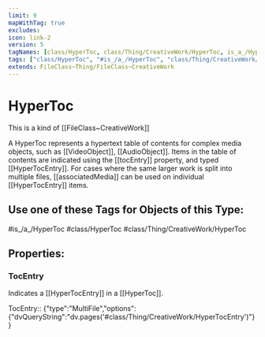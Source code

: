 ```yaml
---
limit: 9
mapWithTag: true
excludes:
icon: link-2
version: 5
tagNames: [class/HyperToc, class/Thing/CreativeWork/HyperToc, is_a_/HyperToc, schema-org/HyperToc]
tags: ["class/HyperToc", "#is_/a_/HyperToc", "class/Thing/CreativeWork/HyperToc"]
extends: FileClass~Thing/FileClass~CreativeWork
---
```


# HyperToc
This is a kind of [[FileClass~CreativeWork]]

A HyperToc represents a hypertext table of contents for complex media objects, such as [[VideoObject]], [[AudioObject]]. Items in the table of contents are indicated using the [[tocEntry]] property, and typed [[HyperTocEntry]]. For cases where the same larger work is split into multiple files, [[associatedMedia]] can be used on individual [[HyperTocEntry]] items.


## Use one of these Tags for Objects of this Type:

#is_/a_/HyperToc
#class/HyperToc
#class/Thing/CreativeWork/HyperToc

## Properties:

### TocEntry
Indicates a [[HyperTocEntry]] in a [[HyperToc]].

TocEntry:: {"type":"MultiFile","options":{"dvQueryString":"dv.pages('#class/Thing/CreativeWork/HyperTocEntry')"}}


